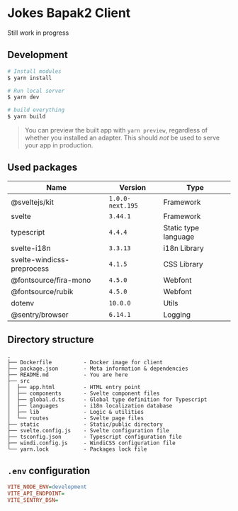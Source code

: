 # Jokes Bapak2 Client

Still work in progress

## Development

```bash
# Install modules
$ yarn install

# Run local server
$ yarn dev

# build everything
$ yarn build
```

> You can preview the built app with `yarn preview`, regardless of whether you installed an adapter. This should _not_ be used to serve your app in production.

## Used packages

| Name | Version | Type |
| --- | --- | --- |
| @sveltejs/kit | `1.0.0-next.195` | Framework |
| svelte | `3.44.1` | Framework |
| typescript | `4.4.4` | Static type language |
| svelte-i18n | `3.3.13` | i18n Library |
| svelte-windicss-preprocess | `4.1.5` | CSS Library |
| @fontsource/fira-mono | `4.5.0` | Webfont |
| @fontsource/rubik | `4.5.0` | Webfont |
| dotenv | `10.0.0` | Utils |
| @sentry/browser | `6.14.1` | Logging |

## Directory structure

```
.
├── Dockerfile          - Docker image for client
├── package.json        - Meta information & dependencies
├── README.md           - You are here
├── src
│  ├── app.html         - HTML entry point
│  ├── components       - Svelte component files
│  ├── global.d.ts      - Global type definition for Typescript
│  ├── languages        - i18n localization database
│  ├── lib              - Logic & utilities
│  └── routes           - Svelte page files
├── static              - Static/public directory
├── svelte.config.js    - Svelte configuration file
├── tsconfig.json       - Typescript configuration file
├── windi.config.js     - WindiCSS configuration file
└── yarn.lock           - Packages lock file
```

## `.env` configuration

```ini
VITE_NODE_ENV=development
VITE_API_ENDPOINT=
VITE_SENTRY_DSN=
```